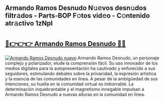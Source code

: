 ## Armando Ramos Desnudo N𝚞𝚎vos desn𝚞dos filtr𝚊dos - Parts-BOP F𝚘tos vid𝚎o - C𝚘ntenido atr𝚊ctivo 1zNpl

# <h2><a href="http://mb7au8.tromn.icu/?c=Armando+Ramos+Desnudo">🔗👉👉👉 Armando Ramos Desnudo 🔗🔗</a></h2>

[![Armando Ramos Desnudo nuevo](https://i.imgur.com/pEAQMta.gif)](http://mb7au8.tromn.icu/?c=Armando+Ramos+Desnudo)
Armando Ramos Desnudo, un personaje complejo y polarizador, elude la comprensión fácil. Su uso innovador de los medios digitales para la autopresentación ha cautivado y enfurecido a sus seguidores, estimulando debates sobre la privacidad, la expresión artística y la esencia de las comunidades en línea. A pesar de la ambigüedad de sus intenciones, su huella en la comunidad virtual es imborrable. La determinación inquebrantable y el magnetismo innegable impulsan a Armando Ramos Desnudo a nuevas alturas en la comunidad en línea.
